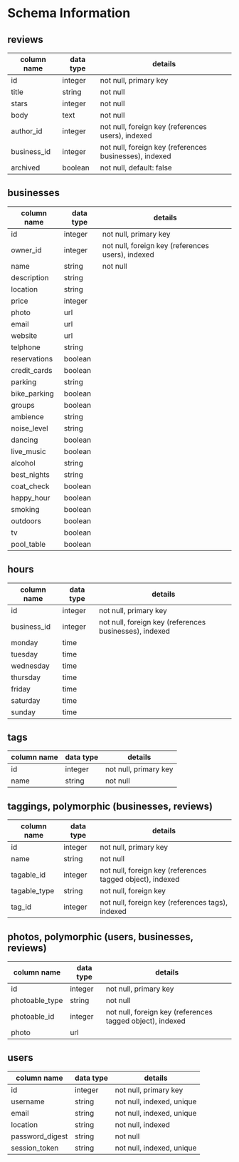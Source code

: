 # Schema Information

## reviews
column name | data type | details
------------|-----------|-----------------------
id          | integer   | not null, primary key
title       | string    | not null
stars       | integer   | not null
body        | text      | not null
author_id   | integer   | not null, foreign key (references users), indexed
business_id | integer   | not null, foreign key (references businesses), indexed
archived    | boolean   | not null, default: false

## businesses
column name | data type | details
------------|-----------|-----------------------
id          | integer   | not null, primary key
owner_id    | integer   | not null, foreign key (references users), indexed
name        | string    | not null
description | string    |
location    | string    |
price       | integer   |
photo       | url       |
email       | url       |
website     | url       |
telphone    | string    |
reservations| boolean   |
credit_cards| boolean   |
parking     | string    |
bike_parking| boolean   |
groups      | boolean   |
ambience    | string    |
noise_level | string    |
dancing     | boolean   |
live_music  | boolean   |
alcohol     | string    |
best_nights | string    |
coat_check  | boolean   |
happy_hour  | boolean   |
smoking     | boolean   |
outdoors    | boolean   |
tv          | boolean   |
pool_table  | boolean   |

## hours
column name | data type | details
------------|-----------|-----------------------
id          | integer   | not null, primary key
business_id | integer   | not null, foreign key (references businesses), indexed
monday      | time      |
tuesday     | time      |
wednesday   | time      |
thursday    | time      |
friday      | time      |
saturday    | time      |
sunday      | time      |


## tags
column name | data type | details
------------|-----------|-----------------------
id          | integer   | not null, primary key
name        | string    | not null

## taggings, polymorphic (businesses, reviews)
column name | data type | details
------------|-----------|-----------------------
id          | integer   | not null, primary key
name        | string    | not null
tagable_id  | integer   | not null, foreign key (references tagged object), indexed
tagable_type| string    | not null, foreign key
tag_id      | integer   | not null, foreign key (references tags), indexed

## photos, polymorphic (users, businesses, reviews)
column name | data type | details
---------------|-----------|-----------------------
id             | integer   | not null, primary key
photoable_type | string    | not null
photoable_id   | integer   | not null, foreign key (references tagged object), indexed
photo          | url       |

## users
column name     | data type | details
----------------|-----------|-----------------------
id              | integer   | not null, primary key
username        | string    | not null, indexed, unique
email           | string    | not null, indexed, unique
location        | string    | not null, indexed
password_digest | string    | not null
session_token   | string    | not null, indexed, unique
